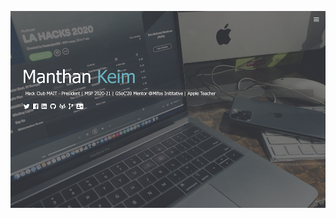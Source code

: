 [![Welcome](https://raw.githubusercontent.com/ManthanKeim/ManthanKeim/master/Screenshot.png)](https://manthankeim.GitHub.io)
